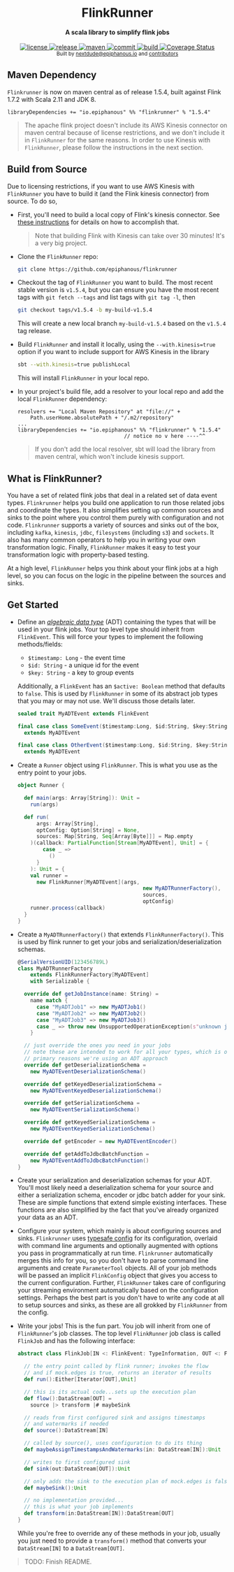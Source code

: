 <h1 align="center">FlinkRunner</h1>

<div align="center">
  <strong>A scala library to simplify flink jobs</strong>
</div>

<div align="center">
<br />
<!-- license -->
<a href="https://github.com/epiphanous/flinkrunner/blob/master/LICENSE" title="License">
  <img src="https://img.shields.io/badge/license-MIT-brightgreen.svg" alt="license"/>
</a>
<!-- release -->
<a href="https://github.com/epiphanous/flinkrunner/releases" title="release">
  <img src="https://img.shields.io/github/release/epiphanous/flinkrunner.svg" alt="release" />
</a>
<!-- maven central -->
<a href="https://mvnrepository.com/artifact/io.epiphanous/flinkrunner">
  <img src="https://img.shields.io/maven-central/v/io.epiphanous/flinkrunner.svg" alt="maven" />
</a>
<!-- last commit -->
<a href="https://github.com/epiphanous/flinkrunner/commits" title="Last Commit">
  <img src="https://img.shields.io/github/last-commit/epiphanous/flinkrunner.svg" alt="commit" />
</a>
<!-- build -->
<a href="https://travis-ci.com/epiphanous/flinkrunner" title="Build Status">
  <img src="https://img.shields.io/travis/com/epiphanous/flinkrunner.svg" alt="build" />
</a>
<!-- coverage -->
<a href='https://coveralls.io/github/epiphanous/flinkrunner?branch=master'><img src='https://coveralls.io/repos/github/epiphanous/flinkrunner/badge.svg?branch=master' alt='Coverage Status' /></a>
</div>

<div align="center">
  <sub>Built by
  <a href="https://twitter.com/epiphanous">nextdude@epiphanous.io</a> and
  <a href="https://github.com/epiphanous/flinkrunner/graphs/contributors">
    contributors
  </a>
</div>

## Maven Dependency

`Flinkrunner` is now on maven central as of release 1.5.4, built against Flink 1.7.2 with Scala 2.11 and JDK 8.

```sbtshell
libraryDependencies += "io.epiphanous" %% "flinkrunner" % "1.5.4"
```

>The apache flink project doesn't include its AWS Kinesis connector on maven
central because of license restrictions, and we don't include it in `FlinkRunner` for the same reasons.
In order to use Kinesis with `FlinkRunner`, please follow the instructions in the next section.

## Build from Source

Due to licensing restrictions, if you want to use AWS Kinesis with `FlinkRunner` you have to build it (and the
Flink kinesis connector) from source. To do so,

* First, you'll need to build a local copy of Flink's kinesis connector. See 
  [these instructions](https://ci.apache.org/projects/flink/flink-docs-stable/dev/connectors/kinesis.html)
  for details on how to accomplish that.
  
  > Note that building Flink with Kinesis can take over 30 minutes! It's a very big project.

* Clone the `FlinkRunner` repo:

    ```bash
    git clone https://github.com/epiphanous/flinkrunner
    ```

* Checkout the tag of `FlinkRunner` you want to build. The most recent stable version is
  `v1.5.4`, but you can ensure you have the most recent tags with `git fetch --tags` and 
  list tags with `git tag -l`, then
  
    ```bash
    git checkout tags/v1.5.4 -b my-build-v1.5.4
    ```
    
   This will create a new local branch `my-build-v1.5.4` based on the `v1.5.4` tag release.
      
* Build `FlinkRunner` and install it locally, using the `--with.kinesis=true` option if you want
  to include support for AWS Kinesis in the library

    ```bash
    sbt --with.kinesis=true publishLocal
    ```
    
  This will install `FlinkRunner` in your local repo.

* In your project's build file, add a resolver to your local repo and add the local
  `FlinkRunner` dependency:

    ```sbtshell
    resolvers += "Local Maven Repository" at "file://" +
        Path.userHome.absolutePath + "/.m2/repository" 
    ...
    libraryDependencies += "io.epiphanous" %% "flinkrunner" % "1.5.4"
                                      // notice no v here ----^^
    ```
  > If you don't add the local resolver, sbt will load the library from maven central, which
  won't include kinesis support.
 

## What is FlinkRunner?

You have a set of related flink jobs that deal in a related set of
data event types. `Flinkrunner` helps you build one application to run
those related jobs and coordinate the types. It also simplifies setting
up common sources and sinks to the point where you control them purely
with configuration and not code. `Flinkrunner` supports a variety of sources
and sinks out of the box, including `kafka`, `kinesis`, `jdbc`, `filesystems`
(including `s3`) and `sockets`. It also has many common
operators to help you in writing your own transformation logic. Finally, `FlinkRunner`
makes it easy to test your transformation logic with property-based testing.

At a high level, `FlinkRunner` helps you think about your flink jobs at a high level,
so you can focus on the logic in the pipeline between the sources and sinks.

## Get Started

* Define an
[*algebraic data type*](http://tpolecat.github.io/presentations/algebraic_types.html#1)
(ADT) containing the types that will be used in your flink jobs. Your top level type
should inherit from `FlinkEvent`. This will force your types to implement the following
methods/fields:

  * `$timestamp: Long` - the event time
  * `$id: String` - a unique id for the event
  * `$key: String` - a key to group events

  Additionally, a `FlinkEvent` has an `$active: Boolean` method that defaults to `false`.
  This is used by `FlinkRunner` in some of its abstract job types that you may or may not
  use. We'll discuss those details later.

  ```scala
  sealed trait MyADTEvent extends FlinkEvent

  final case class SomeEvent($timestamp:Long, $id:String, $key:String, ...)
    extends MyADTEvent

  final case class OtherEvent($timestamp:Long, $id:String, $key:String, ...)
    extends MyADTEvent
  ```

* Create a `Runner` object using `FlinkRunner`. This is what you use as the entry point
to your jobs.

  ```scala
  object Runner {

    def main(args: Array[String]): Unit =
      run(args)

    def run(
        args: Array[String],
        optConfig: Option[String] = None,
        sources: Map[String, Seq[Array[Byte]]] = Map.empty
      )(callback: PartialFunction[Stream[MyADTEvent], Unit] = {
          case _ =>
            ()
        }
      ): Unit = {
      val runner =
        new FlinkRunner[MyADTEvent](args,
                                          new MyADTRunnerFactory(),
                                          sources,
                                          optConfig)
      runner.process(callback)
    }
  }
  ```

* Create a `MyADTRunnerFactory()` that extends `FlinkRunnerFactory()`. This is used
by flink runner to get your jobs and serialization/deserialization schemas.

  ```scala
  @SerialVersionUID(123456789L)
  class MyADTRunnerFactory
      extends FlinkRunnerFactory[MyADTEvent]
      with Serializable {

    override def getJobInstance(name: String) =
      name match {
        case "MyADTJob1" => new MyADTJob1()
        case "MyADTJob2" => new MyADTJob2()
        case "MyADTJob3" => new MyADTJob3()
        case _ => throw new UnsupportedOperationException(s"unknown job $name")
      }

    // just override the ones you need in your jobs
    // note these are intended to work for all your types, which is one of the
    // primary reasons we're using an ADT approach
    override def getDeserializationSchema =
      new MyADTEventDeserializationSchema()

    override def getKeyedDeserializationSchema =
      new MyADTEventKeyedDeserializationSchema()

    override def getSerializationSchema =
      new MyADTEventSerializationSchema()

    override def getKeyedSerializationSchema =
      new MyADTEventKeyedSerializationSchema()

    override def getEncoder = new MyADTEventEncoder()

    override def getAddToJdbcBatchFunction =
      new MyADTEventAddToJdbcBatchFunction()
  }

  ```

* Create your serialization and deserialization schemas for your ADT.
You'll most likely need a deserialization schema
for your source and either a serialization schema, encoder or jdbc batch adder
for your sink. These are simple functions that extend simple existing interfaces.
These functions are also simplified by the fact that you've already organized your
data as an ADT.

* Configure your system, which mainly is about configuring sources and sinks. `Flinkrunner`
uses [typesafe config](https://lightbend.github.io/config/) for its configuration,
overlaid with command line arguments
and optionally augmented with options you pass in programmatically at run time.
`Flinkrunner` automatically merges this info for you, so you don't have
to parse command line arguments and create `ParameterTool` objects.
All of your job methods will be passed an implicit `FlinkConfig` object that
gives you access to
the current configuration. Further, `FlinkRunner` takes care of configuring your streaming
environment automatically based on the configuration settings. Perhaps the best part is
you don't have to write any code at all to setup sources and sinks, as these are all
grokked by `FlinkRunner` from the config.

* Write your jobs! This is the fun part. You job will inherit from one of `FlinkRunner`'s
job classes. The top level `FlinkRunner` job class is called `FlinkJob` and has the
following interface:

  ```scala
  abstract class FlinkJob[IN <: FlinkEvent: TypeInformation, OUT <: FlinkEvent: TypeInformation] extends LazyLogging {

    // the entry point called by flink runner; invokes the flow
    // and if mock.edges is true, returns an iterator of results
    def run():Either[Iterator[OUT],Unit]

    // this is its actual code...sets up the execution plan
    def flow():DataStream[OUT] =
      source |> transform |# maybeSink

    // reads from first configured sink and assigns timestamps
    // and watermarks if needed
    def source():DataStream[IN]

    // called by source(), uses configuration to do its thing
    def maybeAssignTimestampsAndWatermarks(in: DataStream[IN]):Unit

    // writes to first configured sink
    def sink(out:DataStream[OUT]):Unit

    // only adds the sink to the execution plan of mock.edges is fals
    def maybeSink():Unit

    // no implementation provided...
    // this is what your job implements
    def transform(in:DataStream[IN]):DataStream[OUT]
  }
  ```

  While you're free to override any of these methods in your job,
  usually you just need to provide a `transform()` method that
  converts your `DataStream[IN]` to a `DataStream[OUT]`.

> TODO: Finish README.

